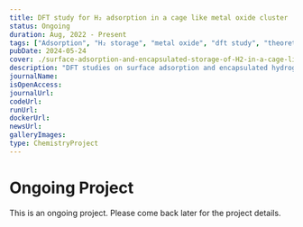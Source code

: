 ```yaml
---
title: DFT study for H₂ adsorption in a cage like metal oxide cluster
status: Ongoing
duration: Aug, 2022 - Present
tags: ["Adsorption", "H₂ storage", "metal oxide", "dft study", "theoretical", "ongoing"]
pubDate: 2024-05-24
cover: ./surface-adsorption-and-encapsulated-storage-of-H2-in-a-cage-like-metal-oxide-cluster.jpg
description: "DFT studies on surface adsorption and encapsulated hydrogen storage in a cage like metal oxide cluster."
journalName: 
isOpenAccess: 
journalUrl: 
codeUrl: 
runUrl: 
dockerUrl: 
newsUrl: 
galleryImages: 
type: ChemistryProject
---
```

# Ongoing Project
This is an ongoing project. Please come back later for the project details.